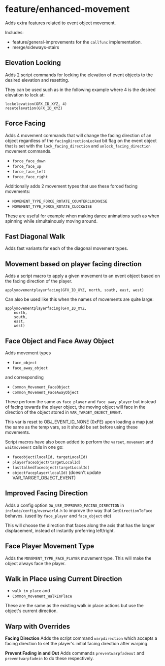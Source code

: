 # feature/enhanced-movement

Adds extra features related to event object movement.

Includes:
- feature/general-improvements for the `callfunc` implementation.
- merge/sideways-stairs

## Elevation Locking

Adds 2 script commands for locking the elevation of event objects to the desired elevation and resetting.

They can be used such as in the following example where 4 is the desired elevation to lock at:

```
lockelevation(GFX_ID_XYZ, 4)
resetelevation(GFX_ID_XYZ)
```

## Force Facing

Adds 4 movement commands that will change the facing direction of an object regardless of the `facingDirectionLocked` bit flag on
the event object that is set with the `lock_facing_direction` and `unlock_facing_direction` movement commands.

- `force_face_down`
- `force_face_up`
- `force_face_left`
- `force_face_right`

Additionally adds 2 movement types that use these forced facing movements:

- `MOVEMENT_TYPE_FORCE_ROTATE_COUNTERCLOCKWISE`
- `MOVEMENT_TYPE_FORCE_ROTATE_CLOCKWISE`

These are useful for example when making dance animations such as when spinning while simultainously moving around.

## Fast Diagonal Walk

Adds fast variants for each of the diagonal movement types.

## Movement based on player facing direction

Adds a script macro to apply a given movement to an event object based on the facing direction of the player.

```
applymovementplayerfacing(GFX_ID_XYZ, north, south, east, west)
```

Can also be used like this when the names of movements are quite large:

```
applymovementplayerfacing(GFX_ID_XYZ, 
    north, 
    south, 
    east, 
    west)
```

## Face Object and Face Away Object

Adds movement types 

- `face_object`
- `face_away_object` 

and corresponding 

- `Common_Movement_FaceObject` 
- `Common_Movement_FaceAwayObject` 

These perform the same as `face_player` and `face_away_player` but instead of facing towards the player object, the 
moving object will face in the direction of the object stored in `VAR_TARGET_OBJECT_EVENT`.

This var is reset to OBJ_EVENT_ID_NONE (0xFE) upon loading a map just the same as the temp vars, so it should be set before using these movements.

Script macros have also been added to perform the `varset`, `movement` and `waitmovement` calls in one go:

- `faceobject(localId, targetLocalId)`
- `playerfaceobject(targetLocalId)`
- `lasttalkedfaceobject(targetLocalId)`
- `objectfaceplayer(localId)` (doesn't update VAR_TARGET_OBJECT_EVENT)

## Improved Facing Direction

Adds a config option `OW_USE_IMPROVED_FACING_DIRECTION` in `include/config/overworld.h` to improve the way 
that `GetDirectionToFace` behaves. (used by `face_player` and `face_object` etc)

This will choose the direction that faces along the axis that has the longer displacement, instead of instantly preferring left/right.

## Face Player Movement Type

Adds the `MOVEMENT_TYPE_FACE_PLAYER` movement type.
This will make the object always face the player.

## Walk in Place using Current Direction

- `walk_in_place` and
- `Common_Movement_WalkInPlace`

These are the same as the existing walk in place actions but use the object's current direction.

## Warp with Overrides

**Facing Direction**
Adds the script command `warpdirection` which accepts a facing direction to set the player's initial facing direction after warping.

**Prevent Fading in and Out**
Adds commands `preventwarpfadeout` and `preventwarpfadein` to do these respectively.